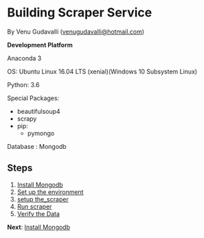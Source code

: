 # Building Scraper Service

By Venu Gudavalli (<venugudavalli@hotmail.com>)


**Development Platform**

Anaconda 3

OS: Ubuntu Linux 16.04 LTS (xenial)(Windows 10 Subsystem Linux)

Python: 3.6

  Special Packages: 
	
- beautifulsoup4
- scrapy
- pip:
	- pymongo
          
Database : Mongodb 

## Steps

1. [Install Mongodb](01-Mongodb.md)
1. [Set up the environment](02-Setup_Environment.md)
1. [setup the_scraper](03-setup_scraper.md)
1. [Run scraper](04-Run_Scraper.md)
1. [Verify the Data](05-view-data.md)


**Next**: [Install Mongodb](01-Mongodb.md)
